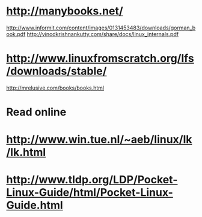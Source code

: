 # http://manybooks.net/

http://www.informit.com/content/images/0131453483/downloads/gorman_book.pdf
http://vinodkrishnankutty.com/share/docs/linux_internals.pdf
# http://www.linuxfromscratch.org/lfs/downloads/stable/

http://mrelusive.com/books/books.html

# Read online
# http://www.win.tue.nl/~aeb/linux/lk/lk.html
# http://www.tldp.org/LDP/Pocket-Linux-Guide/html/Pocket-Linux-Guide.html
